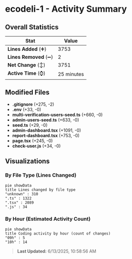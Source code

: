 # ecodeli-1 - Activity Summary 

## Overall Statistics

| Stat                   | Value                                                             |
| ---------------------- | ----------------------------------------------------------------- |
| **Lines Added** (➕)   | 3753                                          |
| **Lines Removed** (➖) | 2                                        |
| **Net Change** (↕)    | 3751                |
| **Active Time** (⌚)   | 25 minutes |


## Modified Files
- **.gitignore** (+275, -2)
- **.env** (+33, -0)
- **multi-verification-users-seed.ts** (+660, -0)
- **admin-users-seed.ts** (+633, -0)
- **seed.ts** (+29, -0)
- **admin-dashboard.tsx** (+1091, -0)
- **report-dashboard.tsx** (+753, -0)
- **page.tsx** (+245, -0)
- **check-user.js** (+34, -0)

## Visualizations

### By File Type (Lines Changed)

```mermaid
pie showData
title Lines changed by file type
"unknown" : 310
".ts" : 1322
".tsx" : 2089
".js" : 34
```

### By Hour (Estimated Activity Count)

```mermaid
pie showData
title Coding activity by hour (count of changes)
"09h" : 5
"10h" : 14
```


> **Last Updated:** 6/13/2025, 10:58:56 AM